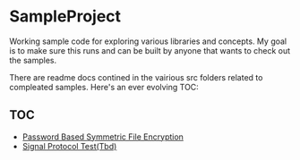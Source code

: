 # SampleProject
Working sample code for exploring various libraries and concepts. My goal is to make sure this runs and can be built by anyone that wants to check out the samples. 


There are readme docs contined in the vairious src folders related to compleated samples. Here's an ever evolving TOC:

TOC
---
* [Password Based Symmetric File Encryption ](/src/main/groovy/org/meadowhawk/util/crypto/)
* [Signal Protocol Test(Tbd)](/src/main/groovy/org/meadowhawk/signal)
